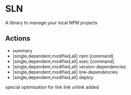 SLN
==================
A library to manage your local NPM projects


Actions
-------
- summary
- [single,dependent,modified,all] npm [command]
- [single,dependent,modified,all] exec [command]
- [single,dependent,modified,all] version-dependencies
- [single,dependent,modified,all] link-dependencies
- [single,dependent,modified,all] deploy


special optimisation for link
link
unlink added